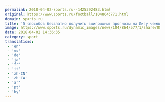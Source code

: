 ```yaml
---
permalink: 2018-04-02-sports.ru--1425392483.html
original: https://www.sports.ru/football/1048645771.html
domain: sports.ru
title: '5 способов бесплатно получить выигрышные прогнозы на Лигу чемпионов'
image: https://www.sports.ru/dynamic_images/news/104/864/577/1/share/0858b0.png
date: 2018-04-02 14:36:35
category: sport
translations: 
 - 'en'
 - 'es'
 - 'de'
 - 'ja'
 - 'fr'
 - 'it'
 - 'zh-CN'
 - 'zh-TW'
 - 'ar'
 - 'pt'
 - 'hy'
---
```


